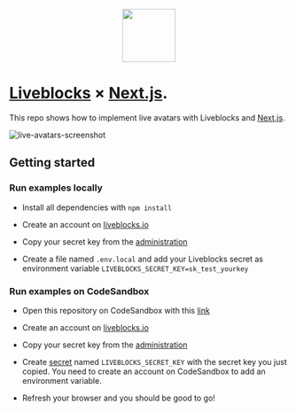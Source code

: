 <p align="center">
  <a href="https://liveblocks.io">
    <img src="https://liveblocks.io/icon-192x192.png" height="96">
  </a>
</p>

# [Liveblocks](https://liveblocks.io) × [Next.js](https://nextjs.org/).

This repo shows how to implement live avatars with Liveblocks and [Next.js](https://nextjs.org/).

![live-avatars-screenshot](https://liveblocks.io/_next/image?url=%2Fimages%2Fexamples%2Fthumbnail-live-avatars.png&w=1200&q=90)

## Getting started

### Run examples locally

- Install all dependencies with `npm install`

- Create an account on [liveblocks.io](https://liveblocks.io/dashboard)

- Copy your secret key from the [administration](https://liveblocks.io/dashboard/apikeys)

- Create a file named `.env.local` and add your Liveblocks secret as environment variable `LIVEBLOCKS_SECRET_KEY=sk_test_yourkey`

### Run examples on CodeSandbox

- Open this repository on CodeSandbox with this [link](https://codesandbox.io/s/github/liveblocks/liveblocks/tree/main/examples/nextjs-live-avatars)

- Create an account on [liveblocks.io](https://liveblocks.io/dashboard)

- Copy your secret key from the [administration](https://liveblocks.io/dashboard/apikeys)

- Create [secret](https://codesandbox.io/docs/secrets) named `LIVEBLOCKS_SECRET_KEY` with the secret key you just copied. You need to create an account on CodeSandbox to add an environment variable.

- Refresh your browser and you should be good to go!
